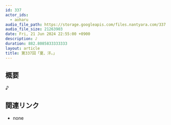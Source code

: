 ```yaml
---
id: 337
actor_ids:
  - aoharu
audio_file_path: https://storage.googleapis.com/files.nantyara.com/337.mp3
audio_file_size: 21263903
date: Fri, 21 Jun 2024 22:55:00 +0900
description: ♪
duration: 882.8085833333333
layout: article
title: 第337回「夏、汗。」
---
```

## 概要

♪

## 関連リンク

* none

